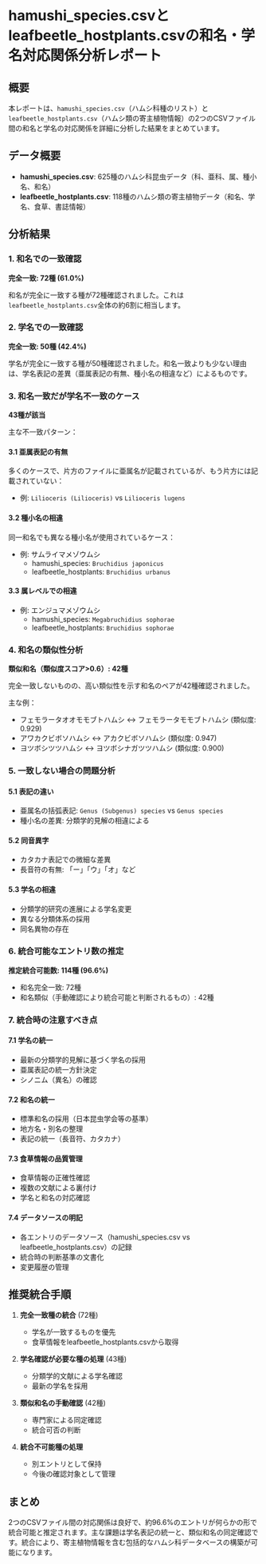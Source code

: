 # hamushi_species.csvとleafbeetle_hostplants.csvの和名・学名対応関係分析レポート

## 概要

本レポートは、`hamushi_species.csv`（ハムシ科種のリスト）と`leafbeetle_hostplants.csv`（ハムシ類の寄主植物情報）の2つのCSVファイル間の和名と学名の対応関係を詳細に分析した結果をまとめています。

## データ概要

- **hamushi_species.csv**: 625種のハムシ科昆虫データ（科、亜科、属、種小名、和名）
- **leafbeetle_hostplants.csv**: 118種のハムシ類の寄主植物データ（和名、学名、食草、書誌情報）

## 分析結果

### 1. 和名での一致確認

**完全一致: 72種 (61.0%)**

和名が完全に一致する種が72種確認されました。これは`leafbeetle_hostplants.csv`全体の約6割に相当します。

### 2. 学名での一致確認

**完全一致: 50種 (42.4%)**

学名が完全に一致する種が50種確認されました。和名一致よりも少ない理由は、学名表記の差異（亜属表記の有無、種小名の相違など）によるものです。

### 3. 和名一致だが学名不一致のケース

**43種が該当**

主な不一致パターン：

#### 3.1 亜属表記の有無
多くのケースで、片方のファイルに亜属名が記載されているが、もう片方には記載されていない：
- 例: `Lilioceris (Lilioceris)` vs `Lilioceris lugens`

#### 3.2 種小名の相違
同一和名でも異なる種小名が使用されているケース：
- 例: サムライマメゾウムシ
  - hamushi_species: `Bruchidius japonicus`
  - leafbeetle_hostplants: `Bruchidius urbanus`

#### 3.3 属レベルでの相違
- 例: エンジュマメゾウムシ
  - hamushi_species: `Megabruchidius sophorae`
  - leafbeetle_hostplants: `Bruchidius sophorae`

### 4. 和名の類似性分析

**類似和名（類似度スコア>0.6）: 42種**

完全一致しないものの、高い類似性を示す和名のペアが42種確認されました。

主な例：
- フェモラータオオモモブトハムシ ↔ フェモラータモモブトハムシ (類似度: 0.929)
- アワカクビボソハムシ ↔ アカクビボソハムシ (類似度: 0.947)
- ヨツボシツツハムシ ↔ ヨツボシナガツツハムシ (類似度: 0.900)

### 5. 一致しない場合の問題分析

#### 5.1 表記の違い
- 亜属名の括弧表記: `Genus (Subgenus) species` vs `Genus species`
- 種小名の差異: 分類学的見解の相違による

#### 5.2 同音異字
- カタカナ表記での微細な差異
- 長音符の有無: 「ー」「ウ」「オ」など

#### 5.3 学名の相違
- 分類学的研究の進展による学名変更
- 異なる分類体系の採用
- 同名異物の存在

### 6. 統合可能なエントリ数の推定

**推定統合可能数: 114種 (96.6%)**

- 和名完全一致: 72種
- 和名類似（手動確認により統合可能と判断されるもの）: 42種

### 7. 統合時の注意すべき点

#### 7.1 学名の統一
- 最新の分類学的見解に基づく学名の採用
- 亜属表記の統一方針決定
- シノニム（異名）の確認

#### 7.2 和名の統一
- 標準和名の採用（日本昆虫学会等の基準）
- 地方名・別名の整理
- 表記の統一（長音符、カタカナ）

#### 7.3 食草情報の品質管理
- 食草情報の正確性確認
- 複数の文献による裏付け
- 学名と和名の対応確認

#### 7.4 データソースの明記
- 各エントリのデータソース（hamushi_species.csv vs leafbeetle_hostplants.csv）の記録
- 統合時の判断基準の文書化
- 変更履歴の管理

## 推奨統合手順

1. **完全一致種の統合** (72種)
   - 学名が一致するものを優先
   - 食草情報をleafbeetle_hostplants.csvから取得

2. **学名確認が必要な種の処理** (43種)
   - 分類学的文献による学名確認
   - 最新の学名を採用

3. **類似和名の手動確認** (42種)
   - 専門家による同定確認
   - 統合可否の判断

4. **統合不可能種の処理**
   - 別エントリとして保持
   - 今後の確認対象として管理

## まとめ

2つのCSVファイル間の対応関係は良好で、約96.6%のエントリが何らかの形で統合可能と推定されます。主な課題は学名表記の統一と、類似和名の同定確認です。統合により、寄主植物情報を含む包括的なハムシ科データベースの構築が可能になります。
